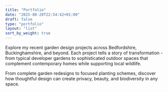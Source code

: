 ```yaml
---
title: "Portfolio"
date: "2025-08-20T22:54:42+01:00"
draft: false
type: "portfolio"
layout: "list"
sort_by_weight: true
---
```


Explore my recent garden design projects across Bedfordshire, Buckinghamshire, and beyond. Each project tells a story of transformation - from typical developer gardens to sophisticated outdoor spaces that complement contemporary homes while supporting local wildlife.

From complete garden redesigns to focused planting schemes, discover how thoughtful design can create privacy, beauty, and biodiversity in any space.